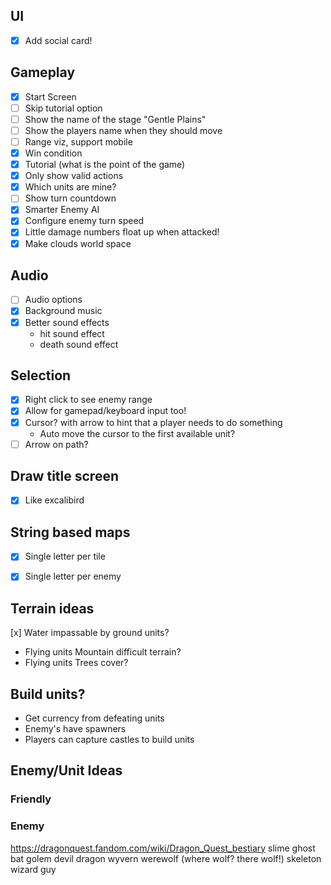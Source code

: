 ## UI
* [x] Add social card!

## Gameplay
* [x] Start Screen
* [ ] Skip tutorial option
* [ ] Show the name of the stage "Gentle Plains"
* [ ] Show the players name when they should move
* [ ] Range viz, support mobile
* [x] Win condition
* [x] Tutorial (what is the point of the game)
* [x] Only show valid actions
* [x] Which units are mine?
* [ ] Show turn countdown
* [x] Smarter Enemy AI
* [x] Configure enemy turn speed
* [x] Little damage numbers float up when attacked!
* [x] Make clouds world space

## Audio

* [ ] Audio options
* [x] Background music
* [x] Better sound effects 
  - hit sound effect
  - death sound effect

## Selection

* [x] Right click to see enemy range
* [x] Allow for gamepad/keyboard input too!
* [x] Cursor? with arrow to hint that a player needs to do something
   - Auto move the cursor to the first available unit?
* [ ] Arrow on path?

## Draw title screen
* [x] Like excalibird

## String based maps

* [x] Single letter per tile
* [x] Single letter per enemy


## Terrain ideas

[x] Water impassable by ground units?
  - Flying units
Mountain difficult terrain?
  - Flying units
Trees cover?

## Build units?

* Get currency from defeating units
* Enemy's have spawners
* Players can capture castles to build units


## Enemy/Unit Ideas

### Friendly



### Enemy
https://dragonquest.fandom.com/wiki/Dragon_Quest_bestiary
slime
ghost
bat
golem
devil
dragon
wyvern
werewolf (where wolf? there wolf!)
skeleton
wizard guy